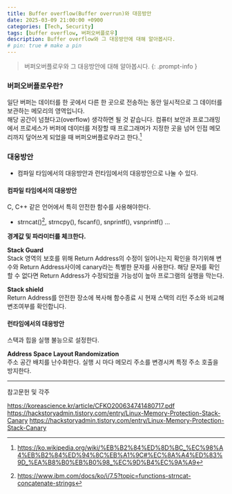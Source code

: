 ```yaml
---
title: Buffer overflow(Buffer overrun)와 대응방안
date: 2025-03-09 21:00:00 +0900
categories: [Tech, Security]
tags: [buffer overflow, 버퍼오버플로우]
description: Buffer overflow와 그 대응방안에 대해 알아봅시다. 
# pin: true # make a pin
---
```

> 버퍼오버플로우와 그 대응방안에 대해 알아봅시다.
{: .prompt-info }

### 버퍼오버플로우란?
일단 버퍼는 데이터를 한 곳에서 다른 한 곳으로 전송하는 동안 일시적으로 그 데이터를 보관하는 메모리의 영역입니다.\
해당 공간이 넘쳤다고(overflow) 생각하면 될 것 같습니다. 컴퓨터 보안과 프로그래밍에서 프로세스가 버퍼에 데이터를 저장할 때 프로그래머가 지정한 곳을 넘어 인접 메모리까지 덮어쓰게 되었을 때 버퍼오버플로우라고 한다.[^1] 

### 대응방안
- 컴파일 타임에서의 대응방안과 런타임에서의 대응방안으로 나눌 수 있다.

#### 컴파일 타임에서의 대응방안
C, C++ 같은 언어에서 특히 안전한 함수를 사용해야한다.
- strncat()[^2], strncpy(), fscanf(), snprintf(), vsnprintf() ...

**경계값 및 파라미터를 체크한다.**

**Stack Guard**\
Stack 영역의 보호를 위해 Return Address의 수정이 일어나는지 확인을 하기위해 변수와 Return Address사이에 canary라는 특별한 문자를 사용한다. 해당 문자를 확인할 수 없다면 Return Address가 수정되었을 가능성이 높아 프로그램의 실행을 막는다.

**Stack shield**\
Return Address를 안전한 장소에 복사해 함수종료 시 현재 스택의 리턴 주소와 비교해 변조여부를 확인합니다.

#### 런타임에서의 대응방안
스택과 힙을 실행 불능으로 설정한다.

**Address Space Layout Randomization**\
  주소 공간 배치를 난수화한다. 실행 시 마다 메모리 주소를 변경시켜 특정 주소 호출을 방지한다. 


---
참고문헌 및 각주

[^1]: <https://ko.wikipedia.org/wiki/%EB%B2%84%ED%8D%BC_%EC%98%A4%EB%B2%84%ED%94%8C%EB%A1%9C#%EC%8A%A4%ED%83%9D_%EA%B8%B0%EB%B0%98_%EC%9D%B4%EC%9A%A9>
[^2]: <https://www.ibm.com/docs/ko/i/7.5?topic=functions-strncat-concatenate-strings>

<https://koreascience.kr/article/CFKO200634741480717.pdf>
<https://hackstoryadmin.tistory.com/entry/Linux-Memory-Protection-Stack-Canary>
<https://hackstoryadmin.tistory.com/entry/Linux-Memory-Protection-Stack-Canary>